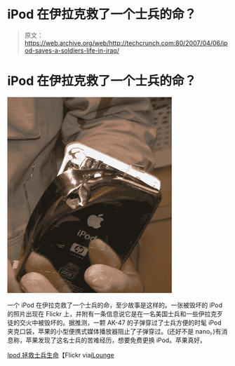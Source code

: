 # iPod 在伊拉克救了一个士兵的命？

> 原文：<https://web.archive.org/web/http://techcrunch.com:80/2007/04/06/ipod-saves-a-soldiers-life-in-iraq/>

# iPod 在伊拉克救了一个士兵的命？

[![ipodiraq.jpg](img/97d50436de7f2d0d4569cdd259ba1bfb.png)](https://web.archive.org/web/20130628160247/http://tctechcrunch2011.files.wordpress.com/2007/04/ipodiraq.jpg "ipodiraq.jpg")

一个 iPod 在伊拉克救了一个士兵的命，至少故事是这样的。一张被毁坏的 iPod 的照片出现在 Flickr 上，并附有一条信息说它是在一名美国士兵和一些伊拉克歹徒的交火中被毁坏的。据推测，一颗 AK-47 的子弹穿过了士兵方便的时髦 iPod 夹克口袋，苹果的小型便携式媒体播放器阻止了子弹穿过。(还好不是 nano。)有消息称，苹果发现了这名士兵的苦难经历，想要免费更换 iPod。苹果真好。

[Ipod 拯救士兵生命](https://web.archive.org/web/20130628160247/http://www.flickr.com/photos/tiki/445618364/in/pool-appleusers/)【Flickr via[iLounge](https://web.archive.org/web/20130628160247/http://ilounge.com/index.php/news/comments/ipod-saves-soldiers-life-in-iraq/)